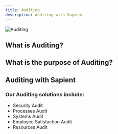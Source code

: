```yaml
---
title: Auditing
description: Auditing with Sapient
---
```


<div>
  <img src="https://sbmedia.blob.core.windows.net/images/business-audit.jpg" srcset="https://sbmedia.blob.core.windows.net/images/business-audit.jpg 2x" alt="Auditing"/>
</div>

## What is Auditing?



## What is the purpose of Auditing?



## Auditing with Sapient



### Our Auditing solutions include:

- Security Audit
- Processes Audit
- Systems Audit
- Employee Satisfaction Audit
- Resources Audit
